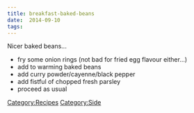 ```yaml
---
title: breakfast-baked-beans
date:  2014-09-10
tags:
---
```

Nicer baked beans...

-   fry some onion rings (not bad for fried egg flavour either...)
-   add to warming baked beans
-   add curry powder/cayenne/black pepper
-   add fistful of chopped fresh parsley
-   proceed as usual

<Category:Recipes> <Category:Side>

